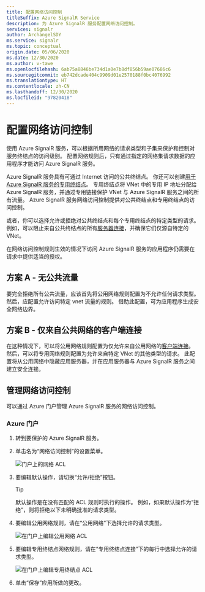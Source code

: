 ```yaml
---
title: 配置网络访问控制
titleSuffix: Azure SignalR Service
description: 为 Azure SignalR 服务配置网络访问控制。
services: signalr
author: ArchangelSDY
ms.service: signalr
ms.topic: conceptual
origin.date: 05/06/2020
ms.date: 12/30/2020
ms.author: v-tawe
ms.openlocfilehash: 6ab75a8846be734d1a0e7b8df856b59ae07686c6
ms.sourcegitcommit: eb742dcade404c9909d01e2570188f0bc4076992
ms.translationtype: HT
ms.contentlocale: zh-CN
ms.lasthandoff: 12/30/2020
ms.locfileid: "97820418"
---
```

# <a name="configure-network-access-control"></a>配置网络访问控制

使用 Azure SignalR 服务，可以根据所用网络的请求类型和子集来保护和控制对服务终结点的访问级别。 配置网络规则后，只有通过指定的网络集请求数据的应用程序才能访问 Azure SignalR 服务。

Azure SignalR 服务具有可通过 Internet 访问的公共终结点。 你还可以创建[用于 Azure SignalR 服务的专用终结点](howto-private-endpoints.md)。 专用终结点将 VNet 中的专用 IP 地址分配给 Azure SignalR 服务，并通过专用链接保护 VNet 与 Azure SignalR 服务之间的所有流量。 Azure SignalR 服务网络访问控制提供对公共终结点和专用终结点的访问控制。

或者，你可以选择允许或拒绝对公共终结点和每个专用终结点的特定类型的请求。 例如，可以阻止来自公共终结点的所有[服务器连接](signalr-concept-internals.md#server-connections)，并确保它们仅源自特定的VNet。

在网络访问控制规则生效的情况下访问 Azure SignalR 服务的应用程序仍需要在请求中提供适当的授权。

## <a name="scenario-a---no-public-traffic"></a>方案 A - 无公共流量

要完全拒绝所有公共流量，应该首先将公用网络规则配置为不允许任何请求类型。 然后，应配置允许访问特定 vnet 流量的规则。 借助此配置，可为应用程序生成安全网络边界。

## <a name="scenario-b---only-client-connections-from-public-network"></a>方案 B - 仅来自公共网络的客户端连接

在这种情况下，可以将公用网络规则配置为仅允许来自公用网络的[客户端连接](signalr-concept-internals.md#client-connections)。 然后，可以将专用网络规则配置为允许来自特定 VNet 的其他类型的请求。 此配置将从公用网络中隐藏应用服务器，并在应用服务器与 Azure SignalR 服务之间建立安全连接。

## <a name="managing-network-access-control"></a>管理网络访问控制

可以通过 Azure 门户管理 Azure SignalR 服务的网络访问控制。

### <a name="azure-portal"></a>Azure 门户

1. 转到要保护的 Azure SignalR 服务。

1. 单击名为“网络访问控制”的设置菜单。

    ![门户上的网络 ACL](media/howto-network-access-control/portal.png)

1. 要编辑默认操作，请切换“允许/拒绝”按钮。

    > [!TIP]
    > 默认操作是在没有匹配的 ACL 规则时执行的操作。 例如，如果默认操作为“拒绝”，则将拒绝以下未明确批准的请求类型。

1. 要编辑公用网络规则，请在“公用网络”下选择允许的请求类型。

    ![在门户上编辑公用网络 ACL ](media/howto-network-access-control/portal-public-network.png)

1. 要编辑专用终结点网络规则，请在“专用终结点连接”下的每行中选择允许的请求类型。

    ![在门户上编辑专用终结点 ACL ](media/howto-network-access-control/portal-private-endpoint.png)

1. 单击“保存”应用所做的更改。

<!-- ## Next steps

Learn more about [Azure Private Link](../private-link/private-link-overview.md). -->